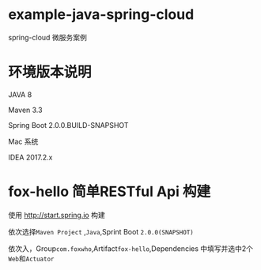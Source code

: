 # example-java-spring-cloud
spring-cloud 微服务案例

# 环境版本说明

JAVA 8

Maven 3.3 

Spring Boot 2.0.0.BUILD-SNAPSHOT

Mac 系统

IDEA 2017.2.x

# fox-hello 简单RESTful Api 构建
使用 http://start.spring.io 构建

依次选择`Maven Project` ,`Java`,Sprint Boot `2.0.0(SNAPSHOT)`

依次入，Group`com.foxwho`,Artifact`fox-hello`,Dependencies 中填写并选中2个`Web`和`Actuator`